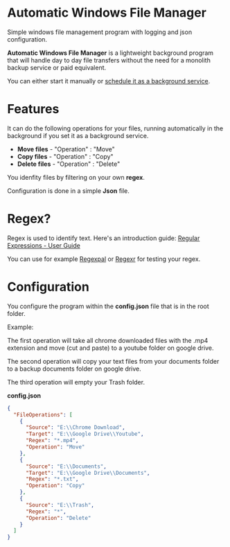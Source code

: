 # Automatic Windows File Manager
Simple windows file management program with logging and json configuration. 

**Automatic Windows File Manager** is a lightweight background program that will handle day to day file transfers without the need for a monolith backup service or paid equivalent.

You can either start it manually or [schedule it as a background service](http://windows.microsoft.com/en-au/windows/schedule-task#1TC=windows-7).

# Features

It can do the following operations for your files, running automatically in the background if you set it as a background service.

* **Move files** - "Operation" : "Move" 
* **Copy files** - "Operation" : "Copy"
* **Delete files** - "Operation" : "Delete"

You idenfity files by filtering on your own **regex**.

Configuration is done in a simple **Json** file.

# Regex?

Regex is used to identify text. Here's an introduction guide: [Regular Expressions - User Guide](http://www.zytrax.com/tech/web/regex.htm)

You can use for example [Regexpal](http://www.regexpal.com/) or [Regexr](http://www.regexr.com/) for testing your regex.

# Configuration

You configure the program within the **config.json** file that is in the root folder.

Example: 

The first operation will take all chrome downloaded files with the .mp4 extension and move (cut and paste) to a youtube folder on google drive.

The second operation will copy your text files from your documents folder to a backup documents folder on google drive.

The third operation will empty your Trash folder.

**config.json**
```json
{
  "FileOperations": [
    {
      "Source": "E:\\Chrome Download",
      "Target": "E:\\Google Drive\\Youtube",
      "Regex": "*.mp4",
      "Operation": "Move"
    },
    {
      "Source": "E:\\Documents",
      "Target": "E:\\Google Drive\\Documents",
      "Regex": "*.txt",
      "Operation": "Copy"
    },
    {
      "Source": "E:\\Trash",
      "Regex": "*",
      "Operation": "Delete"
    }
  ]
}
```